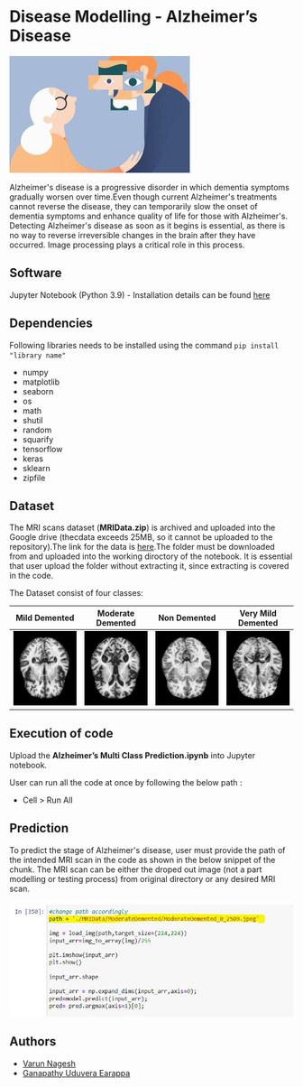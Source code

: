 # Disease Modelling - Alzheimer’s Disease
![alt text](Images/senior_woman_adult_daughter_unrecognizable_50.jpeg)

Alzheimer's disease is a progressive disorder in which dementia symptoms gradually worsen over time.Even though current Alzheimer's treatments cannot reverse the disease, they can temporarily slow the onset of dementia symptoms and enhance quality of life for those with Alzheimer's. Detecting Alzheimer's disease as soon as it begins is essential, as there is no way to reverse irreversible changes in the brain after they have occurred. Image processing plays a critical role in this process.

## Software
Jupyter Notebook (Python 3.9) - Installation details can be found [here](https://docs.jupyter.org/en/latest/install/notebook-classic.html#:~:text=Jupyter%20installation%20requires%20Python%203.3,%2C%20pip%2C%20instead%20of%20Anaconda.)

## Dependencies

Following libraries needs to be installed using the command ``` pip install "library name" ```

- numpy
- matplotlib
- seaborn
- os
- math
- shutil
- random
- squarify
- tensorflow
- keras
- sklearn
- zipfile

## Dataset

The MRI scans dataset (**MRIData.zip**) is archived and uploaded into the Google drive (thecdata exceeds 25MB, so it cannot be uploaded to the repository).The link for the data is [here](https://drive.google.com/file/d/1df0NMnziOa9xe9-x6Tl_yNeKQAfrzwy4/view?usp=sharing).The folder must be downloaded from  and uploaded into the working diroctory of the notebook. It is essential that user upload the folder without extracting it, since extracting is covered in the code.

The Dataset consist of four classes:

Mild Demented            |  Moderate Demented           |  Non Demented        |  Very Mild Demented
:-------------------------:|:-------------------------: |:-------------------------: |:-------------------------:
![alt text](Images/mildDem6.jpg)  |  ![alt text](Images/moderateDem10.jpg) |![alt text](Images/nonDem10.jpg) | ![alt text](Images/verymildDem9.jpg)



## Execution of code

Upload the **Alzheimer’s Multi Class Prediction.ipynb** into Jupyter notebook.

User can run all the code at once by following the below path :
- Cell > Run All

## Prediction

To predict the stage of Alzheimer's disease, user must provide the path of the intended MRI scan in the code as shown in the below snippet of the chunk. The MRI scan can be either the droped out image (not a part modelling or testing process) from original directory or any desired MRI scan.

![alt text](Images/Capture.JPG)

## Authors

- [Varun Nagesh](https://github.com/20200599)
- [Ganapathy Uduvera Earappa](https://github.com/ACM40960/project-21200172)

